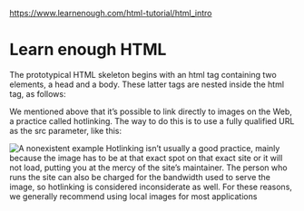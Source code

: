 https://www.learnenough.com/html-tutorial/html_intro

# Learn enough HTML

The prototypical HTML skeleton begins with an html tag containing two elements, a head and a body. These latter tags are nested inside the html tag, as follows:
<html>
  <head>
  </head>
  <body>
  </body>
</html>

We mentioned above that it’s possible to link directly to images on the Web, a practice called hotlinking. The way to do this is to use a fully qualified URL as the src parameter, like this:

<img src="https://example.com/images/example.jpg" alt="A nonexistent example">
Hotlinking isn’t usually a good practice, mainly because the image has to be at that exact spot on that exact site or it will not load, putting you at the mercy of the site’s maintainer. The person who runs the site can also be charged for the bandwidth used to serve the image, so hotlinking is considered inconsiderate as well. For these reasons, we generally recommend using local images for most applications
